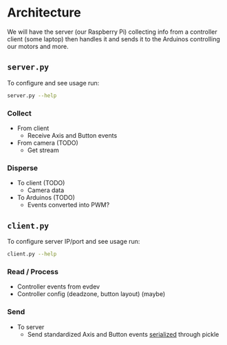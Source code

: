 # Architecture

We will have the server (our Raspberry Pi) collecting info from a controller
client (some laptop) then handles it and sends it to the Arduinos controlling
our motors and more.

## `server.py`

To configure and see usage run:

```bash
server.py --help
```

### Collect

- From client
  - Receive Axis and Button events
- From camera (TODO)
  - Get stream

### Disperse

- To client (TODO)
  - Camera data
- To Arduinos (TODO)
  - Events converted into PWM?

## `client.py`

To configure server IP/port and see usage run:

```bash
client.py --help
```

### Read / Process

- Controller events from evdev
- Controller config (deadzone, button layout) (maybe)

### Send

- To server
  - Send standardized Axis and Button events
    [serialized](https://en.wikipedia.org/wiki/Serialization) through pickle
